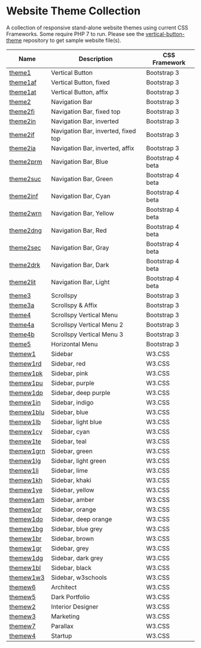 # Website Theme Collection
A collection of responsive stand-alone website themes using current CSS Frameworks.  Some require PHP 7 to run.  Please see the [vertical-button-theme](https://github.com/emrickj/vertical-button-theme) repository to get sample website file(s).

| Name | Description | CSS Framework |
| --- | --- | --- |
| [theme1](theme1.php) | Vertical Button | Bootstrap 3 |
| [theme1af](theme1af.php) | Vertical Button, fixed | Bootstrap 3 |
| [theme1at](theme1at.php) | Vertical Button, affix | Bootstrap 3 |
| [theme2](theme2.php) | Navigation Bar | Bootstrap 3 |
| [theme2fi](theme2fi.php) | Navigation Bar, fixed top | Bootstrap 3 |
| [theme2in](theme2in.php) | Navigation Bar, inverted | Bootstrap 3 |
| [theme2if](theme2if.php) | Navigation Bar, inverted, fixed top | Bootstrap 3 |
| [theme2ia](theme2ia.php) | Navigation Bar, inverted, affix | Bootstrap 3 |
| [theme2prm](theme2prm.php) | Navigation Bar, Blue | Bootstrap 4 beta |
| [theme2suc](theme2suc.php) | Navigation Bar, Green | Bootstrap 4 beta |
| [theme2inf](theme2inf.php) | Navigation Bar, Cyan | Bootstrap 4 beta |
| [theme2wrn](theme2wrn.php) | Navigation Bar, Yellow | Bootstrap 4 beta |
| [theme2dng](theme2dng.php) | Navigation Bar, Red | Bootstrap 4 beta |
| [theme2sec](theme2sec.php) | Navigation Bar, Gray | Bootstrap 4 beta |
| [theme2drk](theme2drk.php) | Navigation Bar, Dark | Bootstrap 4 beta |
| [theme2lit](theme2lit.php) | Navigation Bar, Light | Bootstrap 4 beta |
| [theme3](theme3.php) | Scrollspy | Bootstrap 3 |
| [theme3a](theme3a.php) | Scrollspy & Affix | Bootstrap 3 |
| [theme4](theme4.php) | Scrollspy Vertical Menu | Bootstrap 3 |
| [theme4a](theme4a.php) | Scrollspy Vertical Menu 2 | Bootstrap 3 |
| [theme4b](theme4b.php) | Scrollspy Vertical Menu 3 | Bootstrap 3 |
| [theme5](theme5.php) | Horizontal Menu | Bootstrap 3 |
| [themew1](themew1.php) | Sidebar | W3.CSS |
| [themew1rd](themew1rd.php) | Sidebar, red | W3.CSS |
| [themew1pk](themew1pk.php) | Sidebar, pink | W3.CSS |
| [themew1pu](themew1pu.php) | Sidebar, purple | W3.CSS |
| [themew1dp](themew1dp.php) | Sidebar, deep purple | W3.CSS |
| [themew1in](themew1in.php) | Sidebar, indigo | W3.CSS |
| [themew1blu](themew1blu.php) | Sidebar, blue | W3.CSS |
| [themew1lb](themew1lb.php) | Sidebar, light blue | W3.CSS |
| [themew1cy](themew1cy.php) | Sidebar, cyan | W3.CSS |
| [themew1te](themew1te.php) | Sidebar, teal | W3.CSS |
| [themew1grn](themew1grn.php) | Sidebar, green | W3.CSS |
| [themew1lg](themew1lg.php) | Sidebar, light green | W3.CSS |
| [themew1li](themew1li.php) | Sidebar, lime | W3.CSS |
| [themew1kh](themew1kh.php) | Sidebar, khaki | W3.CSS |
| [themew1ye](themew1ye.php) | Sidebar, yellow | W3.CSS |
| [themew1am](themew1am.php) | Sidebar, amber | W3.CSS |
| [themew1or](themew1or.php) | Sidebar, orange | W3.CSS |
| [themew1do](themew1do.php) | Sidebar, deep orange | W3.CSS |
| [themew1bg](themew1bg.php) | Sidebar, blue grey | W3.CSS |
| [themew1br](themew1br.php) | Sidebar, brown | W3.CSS |
| [themew1gr](themew1gr.php) | Sidebar, grey | W3.CSS |
| [themew1dg](themew1dg.php) | Sidebar, dark grey | W3.CSS |
| [themew1bl](themew1bl.php) | Sidebar, black | W3.CSS |
| [themew1w3](themew1w3.php) | Sidebar, w3schools | W3.CSS |
| [themew6](themew6.php) | Architect | W3.CSS |
| [themew5](themew5.php) | Dark Portfolio | W3.CSS |
| [themew2](themew2.php) | Interior Designer | W3.CSS |
| [themew3](themew3.php) | Marketing | W3.CSS |
| [themew7](themew7.php) | Parallax | W3.CSS |
| [themew4](themew4.php) | Startup | W3.CSS |
